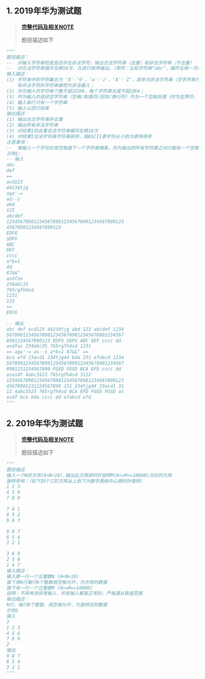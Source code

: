 ## 1. 2019年华为测试题
> [**完整代码及相关NOTE**](https://github.com/pick-up-a-drop-of-water/Python_Notes/blob/master/Tests_Passed/huawei_test_handle_strings.py)
>
> 题目描述如下
```python
"""
题目描述：
--  对输入字符串检查是否存在非法字符，输出合法字符串（去重）和非法字符串（不去重）
--  对合法字符串循环左移10次，在进行排序输出。（举例：比如字符串"abc"，循环左移一次的结果为"bca"）
输入描述：
(1) 字符串中的字符集合为 '0'-'9'，'a'-'z'，'A'-'Z'，其余为非法字符串（空字符串作为定界符），
    有非法字符的字符串被视为非法输入；
(2) 作为输入的字符串个数不超过100，每个字符串长度不超过64；
(3) 作为输入的连续空字符串（空格/制表符/回车/换行符）作为一个空格处理（作为定界符，字符串起始字符不能为空）；
(4) 输入每行只有一个字符串
(5) 输入以空行结束
输出描述：
(1) 输出合法字符串并去重
(2) 输出所有非法字符串
(3) 对结果1的去重合法字符串循环左移10次
(4) 对结果3合法字符串字符串排序，按ASCII表字符从小到大顺序排序
注意事项：
--  每输入一个字符后用空格跟下一个字符串隔离，作为输出的所有字符串之间只能有一个空格（作为定界符）；
示例1:
-- 输入
abc
def
==
acd123
44234tjg
aga'-=
ad--s
abd
123
abcdef
1234567890123456789012345678901234567890123
45678901234567890123
EDFG
SDFG
ABC
DEF
cccc
a*b=1
dd
87&&^
asdfas
234abc35
765rgfh4sd
1231
123
==
EDFG

-- 输出
abc def acd123 44234tjg abd 123 abcdef 1234
5678901234567890123456789012345678901234567
8901234567890123 EDFG SDFG ABC DEF cccc dd
asdfas 234abc35 765rgfh4sd 1231
== aga'-= as--s a*b=1 87&&^ ==
bca efd 23acd1 234tjg44 bda 231 efabcd 1234
5678901234567890123456789012345678901234567
8901231234567890 FGED FGSD BCA EFD cccc dd
asasdf 4abc3523 765rgfh4sd 3112
1234567890123456789012345678901234567890123
45678901231234567890 231 234tjg44 23acd1 31
12 4abc3523 765rgfh4sd BCA EFD FGED FGSD as
asdf bca bda cccc dd efabcd efd
"""
```
## 2. 2019年华为测试题
> [**完整代码及相关NOTE**](https://github.com/pick-up-a-drop-of-water/Python_Notes/blob/master/Tests_Passed/rotate_matrix.py)
>
> 题目描述如下
```python
"""
题目描述
输入一个N阶方阵(0<N<10),输出此方阵顺时针旋转M(0<=M<=10000)次后的方阵
旋转举例：（如下四个三阶方阵从上到下为数字围绕中心顺时针旋转）
1 2 3
4 5 6
7 8 9

7 4 1
8 5 2
9 6 3

9 8 7
6 5 4
3 2 1

3 6 9
2 5 8
1 4 7
输入描述：
输入第一行一个正整数N (0<N<10)
接下来N行每行N个整数用空格分开，为方阵的数据
接下来一行一个正整数M (0<=M<=10000)
说明：不用考虑异常输入，所有输入都是正常的，严格遵从取值范围
输出描述：
N行，每行N个整数，用空格分开，为旋转后的数据
示例1
输入
3
1 2 3
4 5 6
7 8 9
2
输出
9 8 7
6 5 4
3 2 1
"""
```
